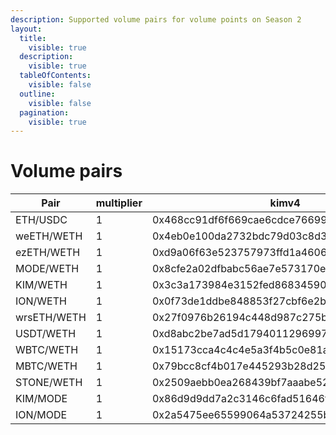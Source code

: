 ```yaml
---
description: Supported volume pairs for volume points on Season 2
layout:
  title:
    visible: true
  description:
    visible: true
  tableOfContents:
    visible: false
  outline:
    visible: false
  pagination:
    visible: true
---
```


# Volume pairs

<table><thead><tr><th width="161">Pair</th><th width="108">multiplier</th><th width="230">kimv4</th><th width="235">swapmode</th><th width="268">supswap</th><th width="251">izumi</th><th width="278">velodrome</th><th width="199">mantissa</th><th>kimv2</th></tr></thead><tbody><tr><td>ETH/USDC</td><td>1</td><td>0x468cc91df6f669cae6cdce766995bd7874052fbc</td><td>0x50273860341bb80de359cd391bef9b2eb228753c</td><td>0x0a736e361ab594d7c0c692eb9c5c86b75d6f666c</td><td>0x360bb3448d39bc614de5dc05cf299679181fa8aa</td><td>0xCc16Bfda354353B2E03214d2715F514706Be044C</td><td>-</td><td>0x293f2b2c17f8cea4db346d87ef5712c9dd0491ef</td></tr><tr><td>weETH/WETH</td><td>1</td><td>0x4eb0e100da2732bdc79d03c8d33a15bd42fe59f9</td><td>0xcf73c3f271272aebea3474e0beb5c1b278f4edf4</td><td>0xb711ab77d504aadaade1a66b59097da6dae4d828</td><td>0x41ae4034e265d7c82a40a761f46aa04ef1ccc2a3</td><td>0x53e85d00f2c6578a1205b842255ab9df9d053744</td><td>-</td><td>0x10ee0be549963cb97af35f2bd523f8833214fc0f</td></tr><tr><td>ezETH/WETH</td><td>1</td><td>0xd9a06f63e523757973ffd1a4606a1260252636d2</td><td>0xd5cfdbc1d0e93b04c92f0e4f0c6270b8a5632d05</td><td>0x00551f0ee010f73c4760de6558019f15c2b222e5</td><td>0x3c31ba7d08807c1b511de87729a2dd780490f378</td><td>0x44c6ccea1f549dc28bacec12edec580f8e1b64cd</td><td>-</td><td>0x812d54d483bf049980af7ceb57dbf77fa186d063</td></tr><tr><td>MODE/WETH</td><td>1</td><td>0x8cfe2a02dfbabc56ae7e573170e35f88a38bea55</td><td>0xd724540f997337100b0da0ce5a8df39f15fbb7b3</td><td>0x5af5c0d446468a55efcf26d8e1d291b175751645</td><td>0xd0b3bd22f520d5dd3f5c6135dd9097149e463dc1</td><td>0x0fba984c97539b3fb49acda6973288d0efa903db</td><td>-</td><td>0x813f4f7bd6b278fca601cac8d548bf1daca96e44</td></tr><tr><td>KIM/WETH</td><td>1</td><td>0x3c3a173984e3152fed868345904ec0c9325fa516</td><td>-</td><td>-</td><td>-</td><td>-</td><td>-</td><td>0xc5140f1a2baa2055f210a77422a0d473a4b170d6</td></tr><tr><td>ION/WETH</td><td>1</td><td>0x0f73de1ddbe848853f27cbf6e2b4f9e95bf48685</td><td>0xbd2b4eccfbdefe72ac0fef2e1f8d8568af3c157b</td><td>-</td><td>-</td><td>0xc6a394952c097004f83d2dfb61715d245a38735a</td><td>-</td><td>0x61d93e14d8221b5ebaf480c3b1dce6da7491d9e2</td></tr><tr><td>wrsETH/WETH</td><td>1</td><td>0x27f0976b26194c448d987c275bb409eab6083964</td><td>0x7794a80b2d36f35239bd2fcc77ca0e2d2e47d9a3</td><td>0xaa0e56779aef399910f6accbf9f551d94a61c1fd</td><td>-</td><td>-</td><td>-</td><td>0xd64da7fe45436e9be04c9ff3ccbbc5e1751fb872</td></tr><tr><td>USDT/WETH</td><td>1</td><td>0xd8abc2be7ad5d17940112969973357a3a3562998</td><td>0xf0f161fda2712db8b566946122a5af183995e2ed</td><td>0x4aeeca350f08b546ce1451b3a128f5cc8991a80c</td><td>0xad03a64095d15acdbd3f14a2624533e365874b83</td><td>0x8B4B4F47E62E7BD8B36a5ef6eBD2AC9d2DDD0B0f</td><td>-</td><td>0xf4c85269240c1d447309fa602a90ac23f1cb0dc0</td></tr><tr><td>WBTC/WETH</td><td>1</td><td>0x15173cca4c4c4e5a3f4b5c0e81a1aef7c0bd6ede</td><td>0xc8dab61bc9d83123649691120d1c8350e41abd60</td><td>0x42ff7320a5bf8d4321c5d97e63bdde9bead43a19</td><td>-</td><td>0x77819dcdf28eb9c885fe26b444277c84d51722d4</td><td>-</td><td>0x98514bc2629061a8a4fd0f9b07766200dcf461c4</td></tr><tr><td>MBTC/WETH</td><td>1</td><td>0x79bcc8cf4b017e445293b28d256f40558797a876</td><td>0x03108a2efdd0b74293c4dd40b24f72e4f6d7f610</td><td>0x8836f7741214aced46d928158b01f3bce11e14c3</td><td>0xb4fc23240766d1671cb1487063c9cfbe340c31a2</td><td>-</td><td>-</td><td>0x84b8953bb9d77a24559226e16ce217c5ca166d88</td></tr><tr><td>STONE/WETH</td><td>1</td><td>0x2509aebb0ea268439bf7aaabe52e621277a76933</td><td>0x71750e746db0ed0c6df9d9b88f36ebc5eafe295d</td><td>-</td><td>-</td><td>0x5613b76ed4cf65d771baa5e68cea787a8ff43cad</td><td>-</td><td>0xf06bccc951811e6a56ba71c2c7447f7e2b1d0c32</td></tr><tr><td>KIM/MODE</td><td>1</td><td>0x86d9d9dd7a2c3146c6fad51646f210cb2e5fc12f</td><td>-</td><td>-</td><td>-</td><td>-</td><td>-</td><td>0x6d2c0e67bb0c34f96e7d6903841f40da1c80ed76</td></tr><tr><td>ION/MODE</td><td>1</td><td>0x2a5475ee65599064a53724255b5066bbb21eb165</td><td>0x18470019bf0e94611f15852f7e93cf5d65bc34ca</td><td>-</td><td>-</td><td>0x690A74d2eC0175a69C0962B309E03021C0b5002E</td><td>-</td><td>-</td></tr></tbody></table>
